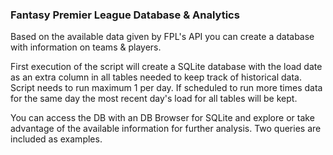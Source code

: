 ### Fantasy Premier League Database & Analytics

Based on the available data given by FPL's API you can create a database with information on teams & players. 

First execution of the script will create a SQLite database with the load date as an extra column in all tables needed to keep track of historical data. Script needs to run maximum 1 per day. If scheduled to run more times data for the same day the most recent day's load for all tables will be kept.

You can access the DB with an DB Browser for SQLite and explore or take advantage of the available information for further analysis. Two queries are included as examples.